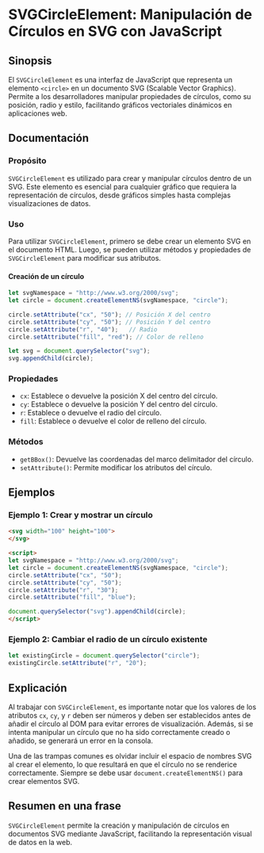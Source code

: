 <!--
Meta Description: # SVGCircleElement: Manipulación de Círculos en SVG con JavaScript ## Sinopsis El `SVGCircleElement` es una interfaz de JavaScript que representa un e...
Meta Keywords: circle, svg, círculo, del, setattribute
-->

# SVGCircleElement: Manipulación de Círculos en SVG con JavaScript

## Sinopsis
El `SVGCircleElement` es una interfaz de JavaScript que representa un elemento `<circle>` en un documento SVG (Scalable Vector Graphics). Permite a los desarrolladores manipular propiedades de círculos, como su posición, radio y estilo, facilitando gráficos vectoriales dinámicos en aplicaciones web.

## Documentación
### Propósito
`SVGCircleElement` es utilizado para crear y manipular círculos dentro de un SVG. Este elemento es esencial para cualquier gráfico que requiera la representación de círculos, desde gráficos simples hasta complejas visualizaciones de datos.

### Uso
Para utilizar `SVGCircleElement`, primero se debe crear un elemento SVG en el documento HTML. Luego, se pueden utilizar métodos y propiedades de `SVGCircleElement` para modificar sus atributos.

#### Creación de un círculo
```javascript
let svgNamespace = "http://www.w3.org/2000/svg";
let circle = document.createElementNS(svgNamespace, "circle");

circle.setAttribute("cx", "50"); // Posición X del centro
circle.setAttribute("cy", "50"); // Posición Y del centro
circle.setAttribute("r", "40");   // Radio
circle.setAttribute("fill", "red"); // Color de relleno

let svg = document.querySelector("svg");
svg.appendChild(circle);
```

### Propiedades
- `cx`: Establece o devuelve la posición X del centro del círculo.
- `cy`: Establece o devuelve la posición Y del centro del círculo.
- `r`: Establece o devuelve el radio del círculo.
- `fill`: Establece o devuelve el color de relleno del círculo.

### Métodos
- `getBBox()`: Devuelve las coordenadas del marco delimitador del círculo.
- `setAttribute()`: Permite modificar los atributos del círculo.

## Ejemplos
### Ejemplo 1: Crear y mostrar un círculo
```html
<svg width="100" height="100">
</svg>

<script>
let svgNamespace = "http://www.w3.org/2000/svg";
let circle = document.createElementNS(svgNamespace, "circle");
circle.setAttribute("cx", "50");
circle.setAttribute("cy", "50");
circle.setAttribute("r", "30");
circle.setAttribute("fill", "blue");

document.querySelector("svg").appendChild(circle);
</script>
```

### Ejemplo 2: Cambiar el radio de un círculo existente
```javascript
let existingCircle = document.querySelector("circle");
existingCircle.setAttribute("r", "20");
```

## Explicación
Al trabajar con `SVGCircleElement`, es importante notar que los valores de los atributos `cx`, `cy`, y `r` deben ser números y deben ser establecidos antes de añadir el círculo al DOM para evitar errores de visualización. Además, si se intenta manipular un círculo que no ha sido correctamente creado o añadido, se generará un error en la consola.

Una de las trampas comunes es olvidar incluir el espacio de nombres SVG al crear el elemento, lo que resultará en que el círculo no se renderice correctamente. Siempre se debe usar `document.createElementNS()` para crear elementos SVG.

## Resumen en una frase
`SVGCircleElement` permite la creación y manipulación de círculos en documentos SVG mediante JavaScript, facilitando la representación visual de datos en la web.